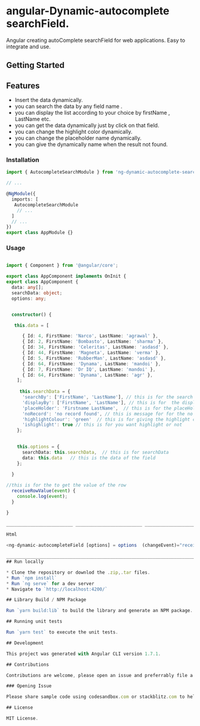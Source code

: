 # angular-Dynamic-autocomplete searchField.

Angular creating autoComplete searchField for web applications. Easy to integrate and use.

## Getting Started

## Features

* Insert the data dynamically.
* you can search the data by any field name . 
* you can display the list according to your choice by firstName , LastName etc.
* you can get the data dynamically just by click on that field.
* you can change the highlight color dynamically.
* you can change the placeholder name dynamically.
* you can give the dynamically name when the result not found.



### Installation


```ts
import { AutocompleteSearchModule } from 'ng-dynamic-autocomplete-searchfield';

// ...

@NgModule({
  imports: [
   AutocompleteSearchModule
    // ...
  ]
  // ...
})
export class AppModule {}
```

### Usage

```ts

import { Component } from '@angular/core';

export class AppComponent implements OnInit {
export class AppComponent {
  data: any[];
  searchData: object;
  options: any;


  constructor() {

   this.data = [

      { Id: 4, FirstName: 'Narco', LastName: 'agrawal' },
      { Id: 2, FirstName: 'Bombasto', LastName: 'sharma' },
      { Id: 34, FirstName: 'Celeritas', LastName: 'asdasd' },
      { Id: 44, FirstName: 'Magneta', LastName: 'verma' },
      { Id: 5, FirstName: 'RubberMan', LastName: 'asdasd' },
      { Id: 64, FirstName: 'Dynama', LastName: 'mandoi' },
      { Id: 7, FirstName: 'Dr IQ', LastName: 'mandoi' },
      { Id: 64, FirstName: 'Dynama', LastName: 'agr' },
    ];
	
     this.searchData = {
      'searchBy': ['FirstName', 'LastName'], // this is for the search data by the filed name. 
      'displayBy': ['FirstName', 'LastName'], // this is for  the display the data when searched.
      'placeHolder': 'Firstname LastName',  // this is for the placeHolder of the search field.
      'noRecord': 'no record found', // this is message for for the no record found.
      'highlightColour': 'green'  // this is for giving the highlight color.
      'ishighlight': true // this is for you want highlight or not
    };

	
    this.options = {
      searchData: this.searchData,  // this is for searchData 
      data: this.data   // this is the data of the field
    };
     
  }

//this is for the to get the value of the row 
  receiveRowValue(event) {
    console.log(event);
  }

}  
 
_________________________ _________________________ ________________________________________________________________

Html

<ng-dynamic-autocompleteField [options] = options  (changeEvent)="receiveRowValue($event)"> </ng-dynamic-autocompleteField> 

__________________________________________________________________________________________________________________________________
## Run locally

* Clone the repository or downlod the .zip,.tar files.
* Run `npm install`
* Run `ng serve` for a dev server
* Navigate to `http://localhost:4200/`

## Library Build / NPM Package

Run `yarn build:lib` to build the library and generate an NPM package. The build artifacts will be stored in the dist-lib/ folder.

## Running unit tests

Run `yarn test` to execute the unit tests.

## Development

This project was generated with Angular CLI version 1.7.1.

## Contributions

Contributions are welcome, please open an issue and preferrably file a pull request.

### Opening Issue

Please share sample code using codesandbox.com or stackblitz.com to help me re-produce the issue.

## License

MIT License.
